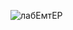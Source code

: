 ![лабЕмтЕР](https://github.com/atanasov16/LabEmt4/assets/116266217/dcd5bee3-77aa-43a1-b4f5-9a7fda279c33)

